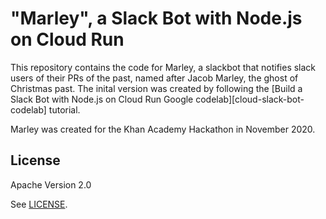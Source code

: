 # "Marley", a Slack Bot with Node.js on Cloud Run

This repository contains the code for Marley, a slackbot that notifies slack users of their PRs of the past, named after Jacob Marley, the ghost of Christmas past. The inital version was created by following the [Build a Slack Bot with Node.js on Cloud Run Google codelab][cloud-slack-bot-codelab] tutorial.

Marley was created for the Khan Academy Hackathon in November 2020.

## License

Apache Version 2.0

See [LICENSE](LICENSE).
